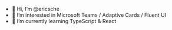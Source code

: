 - 👋 Hi, I’m @ericsche
- 👀 I’m interested in Microsoft Teams / Adaptive Cards / Fluent UI
- 🌱 I’m currently learning TypeScript & React


<!---
ericsche/ericsche is a ✨ special ✨ repository because its `README.md` (this file) appears on your GitHub profile.
You can click the Preview link to take a look at your changes.
--->
